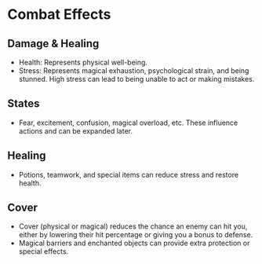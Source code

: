 # Combat Effects

## Damage & Healing

- Health: Represents physical well-being.
- Stress: Represents magical exhaustion, psychological strain, and being stunned. High stress can lead to being unable to act or making mistakes.

## States

- Fear, excitement, confusion, magical overload, etc. These influence actions and can be expanded later.

## Healing

- Potions, teamwork, and special items can reduce stress and restore health.

## Cover

- Cover (physical or magical) reduces the chance an enemy can hit you, either by lowering their hit percentage or giving you a bonus to defense.
- Magical barriers and enchanted objects can provide extra protection or special effects.
